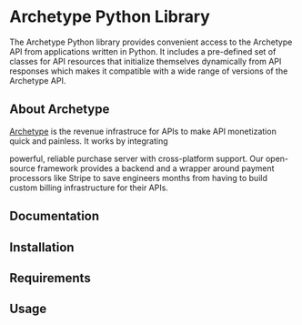 # Archetype Python Library

The Archetype Python library provides convenient access to the Archetype API from applications written in Python. It includes a pre-defined set of classes for API resources that initialize themselves dynamically from API responses which makes it compatible with a wide range of versions of the Archetype API.

## About Archetype
[Archetype](https://archetype.dev) is the revenue infrastruce for APIs to make API monetization quick and painless. It works by integrating

powerful, reliable purchase server with cross-platform support. Our open-source framework provides a backend and a wrapper around payment processors like Stripe to save engineers months from having to build custom billing infrastructure for their APIs.


## Documentation


## Installation


## Requirements


## Usage

